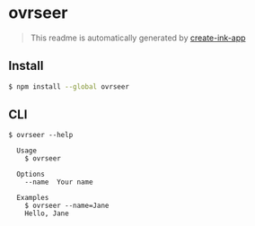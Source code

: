 # ovrseer

> This readme is automatically generated by [create-ink-app](https://github.com/vadimdemedes/create-ink-app)

## Install

```bash
$ npm install --global ovrseer
```

## CLI

```
$ ovrseer --help

  Usage
    $ ovrseer

  Options
    --name  Your name

  Examples
    $ ovrseer --name=Jane
    Hello, Jane
```
